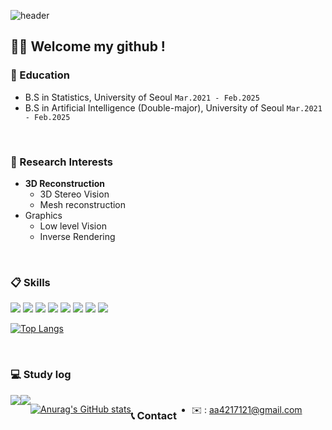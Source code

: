 ![header](https://capsule-render.vercel.app/api?type=waving&height=267&color=gradient&text=Jiyoung%20Seo&section=header&reversal=false&textBg=false)
## 👋🏼 Welcome my github !

### 📖 Education 
- B.S in Statistics, University of Seoul `Mar.2021 - Feb.2025`
- B.S in Artificial Intelligence (Double-major), University of Seoul `Mar.2021 - Feb.2025`

<br/>

### 📍 Research Interests
- **3D Reconstruction**
  - 3D Stereo Vision
  - Mesh reconstruction
- Graphics
  - Low level Vision
  - Inverse Rendering

<br/>

###  :clipboard: Skills
<p display="inline-block">
    <img src="https://img.shields.io/badge/Python-3776AB?style=for-the-badge&logo=Python&logoColor=white">
    <img src="https://img.shields.io/badge/-C++-00599C?style=for-the-badge&logo=c%2B%2B&logoColor=white">
    <img src="https://img.shields.io/badge/HTML5-e34f26?style=for-the-badge&logo=html5&logoColor=white">
    <img src="https://img.shields.io/badge/javascript-F7DF1E?style=for-the-badge&logo=javascript&logoColor=black">
    <img src="https://img.shields.io/badge/R-75aadb?style=for-the-badge&logo=R&logoColor=white"> 
    <img src="https://img.shields.io/badge/Matlab-3776AB?style=for-the-badge&logo=Matlab&logoColor=white">
    <img src="https://img.shields.io/badge/MySQL-4479A1?style=for-the-badge&logo=MySQL&logoColor=white">
    <img src="https://img.shields.io/badge/github-333333?style=for-the-badge&logo=github&logoColor=white">
</p>

[![Top Langs](https://github-readme-stats.vercel.app/api/top-langs/?username=jyseo531&layout=compact)](https://github.com/jyseo531/github-readme-stats)

<br/>

### 💻 Study log 
<div style="display:flex; flex-direction:row;">
    <a href="https://zy0-ng531.tistory.com/">
        <img src="https://img.shields.io/badge/Tistory-FF5722?style=for-the-badge&logo=Tistory&logoColor=white"> 
    </a>
       <a href="https://velog.io/@zyounguri/posts">
         <img src="https://img.shields.io/badge/Velog-20C997?style=for-the-badge&logo=Velog&logoColor=white">
       </a>
  <br/>
  
[![Anurag's GitHub stats](https://github-readme-stats.vercel.app/api?username=jyseo531)](https://github.com/jyseo531/github-readme-stats)

<br/>

### 📞 Contact 
- ✉️ : aa4217121@gmail.com

<!--
<div style="display:flex; flex-direction:row;">
    <a href="aa4217121@gmail.com">
        <img src="https://img.shields.io/badge/Gmail-EA4335?style=for-the-badge&logo=Gmail&logoColor=white"> 
    </a>
    <a href="https://www.instagram.com/zy0_ng/">
        <img src="https://img.shields.io/badge/Instagram-E4405F?style=for-the-badge&logo=Instagram&logoColor=white"> 
    </a>
-->

<!--
Here are some ideas to get you started:

- 🔭 I’m currently working on ...
- 🌱 I’m currently learning ...
- 👯 I’m looking to collaborate on ...
- 🤔 I’m looking for help with ...
- 💬 Ask me about ...
- 📫 How to reach me: ...
- 😄 Pronouns: ...
- ⚡ Fun fact: ...

**jyseo531/jyseo531** is a ✨ _special_ ✨ repository because its `README.md` (this file) appears on your GitHub profile.
-->
